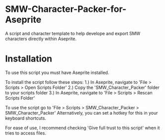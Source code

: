 # SMW-Character-Packer-for-Aseprite
A script and character template to help develope and export SMW characters directly within Aseprite.

# Installation

To use this script you must have Aseprite installed.

To install the script follow these steps:
1.) In Aseprite, navigate to 'File > Scripts > Open Scripts Folder'
2.) Copy the 'SMW_Character_Packer' folder to your scripts folder
3.) In Aseprite, navigate to 'File > Scripts > Rescan Scripts Folder'

To use the script go to
'File > Scripts > SMW_Character_Packer > SMW_Character_Packer'
Alternatively, you can set a hotkey for this in your keyboard shortcuts.

For ease of use, I recommend checking
'Give full trust to this script' when it tries to access files.
